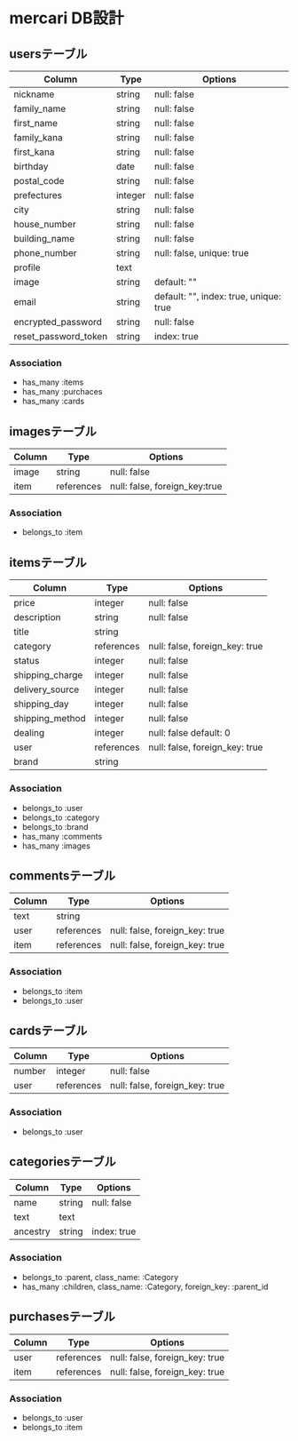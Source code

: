 # mercari  DB設計
## usersテーブル
|Column|Type|Options|
|------|----|-------|
|nickname|string|null: false|
|family_name|string|null: false|
|first_name|string|null: false|
|family_kana|string|null: false|
|first_kana|string|null: false|
|birthday|date|null: false|
|postal_code|string|null: false|
|prefectures|integer|null: false|
|city|string|null: false|
|house_number|string|null: false|
|building_name|string|null: false|
|phone_number|string|null: false, unique: true|
|profile|text||
|image|string|default: ""|
|email|string|default: "", index: true, unique: true|
|encrypted_password|string|null: false|
|reset_password_token|string|index: true|

### Association
- has_many :items
- has_many :purchaces
- has_many :cards
 
## imagesテーブル
|Column|Type|Options|
|------|----|-------|
|image|string|null: false|
|item|references|null: false, foreign_key:true|

### Association
- belongs_to :item
 
 
## itemsテーブル
|Column|Type|Options|
|------|----|-------|
|price|integer|null: false|
|description|string|null: false|
|title|string||null: false|null: false|
|category|references|null: false, foreign_key: true|
|status|integer|null: false|
|shipping_charge|integer|null: false|
|delivery_source|integer|null: false|
|shipping_day|integer|null: false|
|shipping_method|integer|null: false|
|dealing|integer|null: false default: 0|
|user|references|null: false, foreign_key: true|
|brand|string||
 
### Association
- belongs_to :user
- belongs_to :category
- belongs_to :brand
- has_many :comments
- has_many :images
 
## commentsテーブル
|Column|Type|Options|
|------|----|-------|
|text|string||null: false|
|user|references|null: false, foreign_key: true|
|item|references|null: false, foreign_key: true|

### Association
- belongs_to :item
- belongs_to :user
 
 
## cardsテーブル
|Column|Type|Options|
|------|----|-------|
|number|integer|null: false|
|user|references|null: false, foreign_key: true|

### Association
- belongs_to :user
 
## categoriesテーブル
|Column|Type|Options|
|------|----|-------|
|name|string|null: false|
|text|text||
|ancestry|string|index: true|

### Association
- belongs_to :parent, class_name: :Category
- has_many :children, class_name: :Category, foreign_key: :parent_id

## purchasesテーブル
|Column|Type|Options|
|------|----|-------|
|user|references|null: false, foreign_key: true|
|item|references|null: false, foreign_key: true|

### Association
- belongs_to :user
- belongs_to :item
